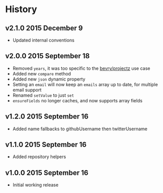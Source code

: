 # History

## v2.1.0 2015 December 9
- Updated internal conventions

## v2.0.0 2015 September 18
- Removed `years`, it was too specific to the [bevry/projectz](https://github.com/bevry/projectz) use case
- Added new `compare` method
- Added new `json` dynamic property
- Setting an `email` will now keep an `emails` array up to date, for multiple email support
- Renamed `setValue` to just `set`
- `ensureFields` no longer caches, and now supports array fields

## v1.2.0 2015 September 16
- Added name fallbacks to githubUsername then twitterUsername

## v1.1.0 2015 September 16
- Added repository helpers

## v1.0.0 2015 September 16
- Initial working release
